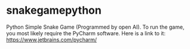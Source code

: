 # snakegamepython
Python Simple Snake Game (Programmed by open AI). To run the game, you most likely require the PyCharm software. Here is a link to it: https://www.jetbrains.com/pycharm/
